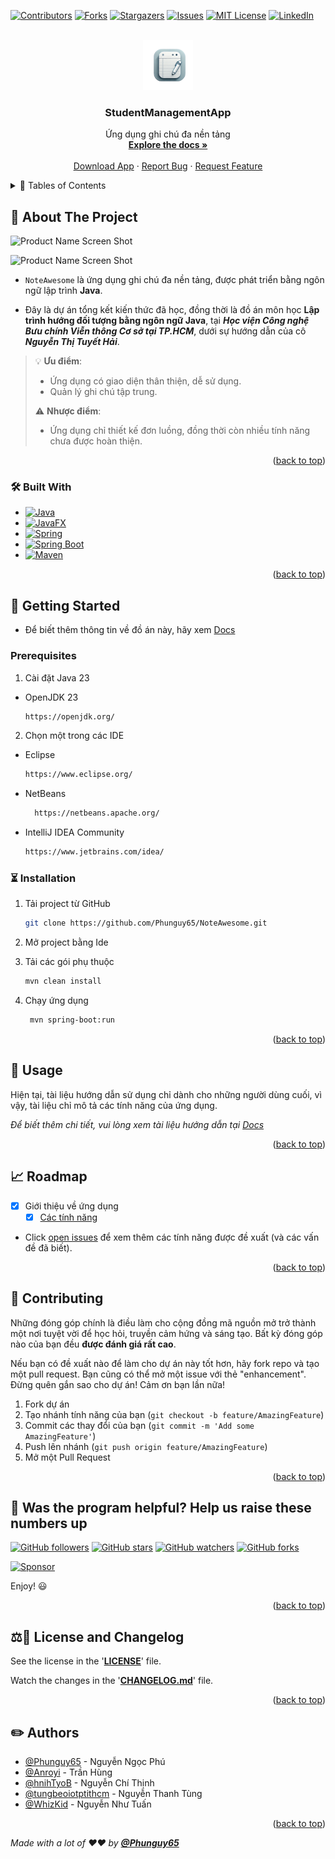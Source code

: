 <!-- Improved compatibility of back to top link: See: https://github.com/othneildrew/Best-README-Template/pull/73 -->
<a name="readme-top"></a>
<!--
*** Thanks for checking out the Best-README-Template. If you have a suggestion
*** that would make this better, please fork the repo and create a pull request
*** or simply open an issue with the tag "enhancement".
*** Don't forget to give the project a star!
*** Thanks again! Now go create something AMAZING! :D
-->

<!-- PROJECT SHIELDS -->
<!--
*** I'm using markdown "reference style" links for readability.
*** Reference links are enclosed in brackets [ ] instead of parentheses ( ).
*** See the bottom of this document for the declaration of the reference variables
*** for contributors-url, forks-url, etc. This is an optional, concise syntax you may use.
*** https://www.markdownguide.org/basic-syntax/#reference-style-links
-->
[![Contributors][contributors-shield]][contributors-url]
[![Forks][forks-shield]][forks-url]
[![Stargazers][stars-shield]][stars-url]
[![Issues][issues-shield]][issues-url]
[![MIT License][license-shield]][license-url]
[![LinkedIn][linkedin-shield]][linkedin-url]

<!-- PROJECT LOGO -->
<br />
<div align="center">
  <a href="https://github.com/Phunguy65/StudentManagementApp">
    <img src="docs/assets/noteawesome_icon.png" alt="Logo" width="80" height="80">
  </a>

<h3 align="center">StudentManagementApp</h3>

  <p align="center">
    Ứng dụng ghi chú đa nền tảng
    <br />
    <a href="https://github.com/Phunguy65/StudentManagementApp/docs"><strong>Explore the docs »</strong></a>
    <br />
    <br />
    <a href="https://github.com/Phunguy65/NoteAwesome/releases/tag/v1.0.0">Download App</a>
    ·
    <a href="https://github.com/Phunguy65/NoteAwesome/issues/new?labels=bug&template=bug_report.md">Report Bug</a>
    ·
    <a href="https://github.com/Phunguy65/NoteAwesome/issues/new?labels=enhancement&template=feature_request.md">Request Feature</a>
  </p>
</div>

<!-- TABLE OF CONTENTS -->
<details>
  <summary>&#128221; Tables of Contents</summary>
  <ol>
    <li>
      <a href="#monocle_face-about-the-project">About The Project</a>
      <ul>
        <li><a href="#hammer_and_wrench-built-with">Built With</a></li>
      </ul>
    </li>
    <li>
      <a href="#checkered_flag-getting-started">Getting Started</a>
      <ul>
        <li><a href="#prerequisites">Prerequisites</a></li>
        <li><a href="#hourglass_flowing_sand-installation">Installation</a></li>
      </ul>
    </li>
    <li><a href="#dart-usage">Usage</a></li>
    <li><a href="#chart_with_upwards_trend-roadmap">Roadmap</a></li>
    <li><a href="#tada-contributing">Contributing</a></li>
    <li><a href="#page_with_curl-license">License</a></li>
    <li><a href="#email-contact">Contact</a></li>
    <li><a href="#pencil2-authors">Authors</a></li>
  </ol>
</details>

<!-- ABOUT THE PROJECT -->

## :monocle_face: About The Project

![Product Name Screen Shot][product-screenshot-01]

![Product Name Screen Shot][product-screenshot-02]

* `NoteAwesome` là ứng dụng ghi chú đa nền tảng, được phát triển bằng ngôn ngữ lập trình
  **Java**.

* Đây là dự án tổng kết kiến thức đã học, đồng thời là đồ án môn học **Lập trình hướng đối tượng bằng ngôn ngữ Java**,
  tại ***Học viện Công nghệ Bưu chính Viễn thông Cơ sở tại TP.HCM***, dưới sự hướng dẫn của cô
  ***Nguyễn Thị Tuyết Hải***.

> :bulb: **Ưu điểm**:
>
> * Ứng dụng có giao diện thân thiện, dễ sử dụng.
> * Quản lý ghi chú tập trung.
>
> :warning: **Nhược điểm**:
>
> * Ứng dụng chỉ thiết kế đơn luồng, đồng thời còn nhiều tính năng chưa được hoàn thiện.

<p align="right">(<a href="#readme-top">back to top</a>)</p>

### :hammer_and_wrench: Built With

- [![Java][java]][java-url]
- [![JavaFX][javafx]][javafx-url]
- [![Spring][spring]][spring-url]
- [![Spring Boot][spring-boot]][spring-boot-url]
- [![Maven][maven]][maven-url]

<p align="right">(<a href="#readme-top">back to top</a>)</p>

<!-- GETTING STARTED -->

## :checkered_flag: Getting Started

- Để biết thêm thông tin về đồ án này, hãy xem [Docs](docs/)

### Prerequisites

1. Cài đặt Java 23

- OpenJDK 23
  ```sh
  https://openjdk.org/
  ```

2. Chọn một trong các IDE

- Eclipse
  ```sh
  https://www.eclipse.org/
  ```
- NetBeans
  ```sh
    https://netbeans.apache.org/
    ```
- IntelliJ IDEA Community
  ```sh
  https://www.jetbrains.com/idea/
  ```

### :hourglass_flowing_sand: Installation

1. Tải project từ GitHub

   ```sh
   git clone https://github.com/Phunguy65/NoteAwesome.git
   ```

2. Mở project bằng Ide

3. Tải các gói phụ thuộc

   ```sh
   mvn clean install
   ```

4. Chạy ứng dụng

   ```sh
    mvn spring-boot:run
    ```

<p align="right">(<a href="#readme-top">back to top</a>)</p>

<!-- USAGE EXAMPLES -->

## :dart: Usage

Hiện tại, tài liệu hướng dẫn sử dụng chỉ dành cho những người dùng cuối, vì vậy, tài liệu chỉ mô tả các tính năng của
ứng dụng.

*Để biết thêm chi tiết, vui lòng xem tài liệu hướng dẫn tại [Docs](docs/)*

<p align="right">(<a href="#readme-top">back to top</a>)</p>

<!-- ROADMAP -->

## :chart_with_upwards_trend: Roadmap

- [x] Giới thiệu về ứng dụng
    - [x] [Các tính năng](../docs/FeatureRequest.md)

- Click [open issues](https://github/Phunguy65/NoteAwesome/issues) để xem thêm các tính năng được đề xuất (và các vấn
  đề đã biết).

<p align="right">(<a href="#readme-top">back to top</a>)</p>

<!-- CONTRIBUTING -->

## :tada: Contributing

Những đóng góp chính là điều làm cho cộng đồng mã nguồn mở trở thành một nơi tuyệt vời để học hỏi, truyền cảm hứng và
sáng tạo. Bất kỳ đóng góp nào của bạn đều **được đánh giá rất cao**.

Nếu bạn có đề xuất nào để làm cho dự án này tốt hơn, hãy fork repo và tạo một pull request. Bạn cũng có thể mở một issue
với thẻ "enhancement".
Đừng quên gắn sao cho dự án! Cảm ơn bạn lần nữa!

1. Fork dự án
2. Tạo nhánh tính năng của bạn (`git checkout -b feature/AmazingFeature`)
3. Commit các thay đổi của bạn (`git commit -m 'Add some AmazingFeature'`)
4. Push lên nhánh (`git push origin feature/AmazingFeature`)
5. Mở một Pull Request

<p align="right">(<a href="#readme-top">back to top</a>)</p>

## 🎉 Was the program helpful? Help us raise these numbers up

[![GitHub followers](https://img.shields.io/github/followers/Phunguy65.svg?style=social)](https://github.com/Phunguy65)
[![GitHub stars](https://img.shields.io/github/stars/Phunguy65/NoteAwesome.svg?style=social)](https://github.com/Phunguy65/NoteAwesome/stargazers)
[![GitHub watchers](https://img.shields.io/github/watchers/Phunguy65/NoteAwesome.svg?style=social)](https://github.com/Phunguy65/NoteAwesome/watchers)
[![GitHub forks](https://img.shields.io/github/forks/Phunguy65/NoteAwesome.svg?style=social)](https://github.com/Phunguy65/NoteAwesome/network/members)
<!-- MODIFY THIS LINK TO YOUR MAIN DONATING SITE IF YOU ARE NOT IN THE GITHUB SPONSORS PROGRAM -->
[![Sponsor](https://img.shields.io/static/v1?label=Sponsor&message=%E2%9D%A4&logo=github-sponsors&color=red&style=social)](https://github.com/sponsors/Phunguy65)

Enjoy! 😃

<p align="right">(<a href="#readme-top">back to top</a>)</p>

## ⚖️📝 **License and Changelog**

See the license in the '**[LICENSE](LICENSE)**' file.

Watch the changes in the '**[CHANGELOG.md](CHANGELOG.md)**' file.


<p align="right">(<a href="#readme-top">back to top</a>)</p>

<!-- ACKNOWLEDGMENTS -->

## :pencil2: Authors

* [@Phunguy65](https://github/Phunguy65) - Nguyễn Ngọc Phú
* [@Anroyi](https://github/Anroyi) - Trần Hùng
* [@hnihTyoB](https://github/hnihTyoB) - Nguyễn Chí Thịnh
* [@tungbeoiotptithcm](https://github.com/tungbeoiotptithcm) - Nguyễn Thanh Tùng
* [@WhizKid](https://github.com/tuannguyen1229) - Nguyễn Như Tuấn

<p align="right">(<a href="#readme-top">back to top</a>)</p>


_Made with a lot of ❤️❤️ by **[@Phunguy65](https://github.com/Phunguy65)**_

<!-- MARKDOWN LINKS & IMAGES -->
<!-- https://www.markdownguide.org/basic-syntax/#reference-style-links -->

[contributors-shield]: https://img.shields.io/github/contributors/Phunguy65/NoteAwesome.svg?style=for-the-badge

[contributors-url]: https://github.com/Phunguy65/NoteAwesome/graphs/contributors

[forks-shield]: https://img.shields.io/github/forks/Phunguy65/NoteAwesome.svg?style=for-the-badge

[forks-url]: https://github.com/Phunguy65/NoteAwesome/forks

[stars-shield]: https://img.shields.io/github/stars/Phunguy65/NoteAwesome.svg?style=for-the-badge

[stars-url]: https://github.com/Phunguy65/NoteAwesome/stargazers

[issues-shield]: https://img.shields.io/github/issues/Phunguy65/NoteAwesome.svg?style=for-the-badge

[issues-url]: https://github.com/Phunguy65/NoteAwesome/issues

[license-shield]: https://img.shields.io/github/license/Phunguy65/NoteAwesome.svg?style=for-the-badge

[license-url]: https://github.com/Phunguy65/NoteAwesome/blob/master/LICENSE.txt

[linkedin-shield]: https://img.shields.io/badge/-LinkedIn-black.svg?style=for-the-badge&logo=linkedin&colorB=555

[linkedin-url]: https://www.linkedin.com/in/ph%C3%BA-nguy%E1%BB%85n-ng%E1%BB%8Dc-82084a287/

[product-screenshot-01]: docs/assets/noteview.png

[product-screenshot-02]: docs/assets/noteedit.png

[java]: https://img.shields.io/badge/OpenJDK_23-red?style=for-the-badge&logo=openjdk&logoColor=white

[java-url]: https://openjdk.org/

[javafx]: https://img.shields.io/badge/javafx-23.0.1-FFA500?style=flat&logo=openjdk&logoColor=FFA500

[javafx-url]: https://openjfx.io/

[spring]: https://img.shields.io/badge/Spring-3.3.4-6DB33F?style=flat&logo=spring&logoColor=6DB33F

[spring-url]: https://spring.io/

[spring-boot]: https://img.shields.io/badge/Spring_Boot-3.3.4-6DB33F?style=flat&logo=springboot&logoColor=6DB33F

[spring-boot-url]: https://spring.io/projects/spring-boot

[maven]: https://img.shields.io/badge/Maven-3.8.5-C71A36?style=flat&logo=apachemaven&logoColor=C71A36

[maven-url]: https://maven.apache.org/
